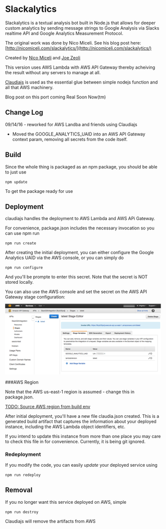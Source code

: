 # Slackalytics

Slackalytics is a textual analysis bot built in Node.js that allows for deeper custom analytics by sending message strings to Google Analysis via Slacks realtime API and Google Analytics Measurement Protocol.

The original work was done by Nico Miceli. See his blog post here: [http://nicomiceli.com/slackalytics/](http://nicomiceli.com/slackalytics/) 

Created by [Nico Miceli](http://nicomiceli.com) and [Joe Zeoli](http://joezeoli.com)

This version uses AWS Lambda with AWS API Gateway thereby acheiving the result without any servers to manage at all.

[Claudiajs](https://claudiajs.com/) is used as the essential glue between simple nodejs function and all that AWS machinery.

Blog post on this port coming Real Soon Now(tm)

Change Log
------------

09/14/16 - reworked for AWS Landba and friends using Claudiajs
- Moved the GOOGLE_ANALYTICS_UAID into an AWS API Gateway context param, removing all secrets from the code itself.
 
## Build

Since the whole thing is packaged as an npm package, you should be able to just use

`npm update`
  
To get the package ready for use

## Deployment

claudiajs handles the deployment to AWS Lambda and AWS APi Gateway.

For convenience, package.json includes the necessary invocation so you can use npm run

`npm run create`

After creating the initial deployment, you can either configure the Google Analytics UAID via the AWS console, or you can simply do

`npm run configure`
  
And you'll be prompte to enter this secret. Note that the secret is NOT stored locally.

You can also use the AWS console and set the secret on the AWS API Gateway stage configuration:

![AWS API Gateway Stage Variable](stage_vars.png)

###AWS Region

Note that the AWS us-east-1 region is assumed - change this in package.json.

[TODO: Source AWS region from build env](https://github.com/verveguy/slackalytics/issues/1)

After initial deployment, you'll have a new file claudia.json created. This is a generated build artifact that captures the information about your deployed instance, including the AWS Lambda object identifiers, etc. 

If you intend to update this instance from more than one place you may care to check this file in for convenience. Currently, it is being git ignored. 

### Redeployment

If you modify the code, you can easily *update* your deployed service using

`npm run redeploy`

## Removal

If you no longer want this service deployed on AWS, simple

`npm run destroy`

Claudiajs will remove the artifacts from AWS

